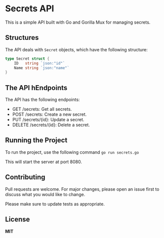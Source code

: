# Secrets API

This is a simple API built with Go and Gorilla Mux for managing secrets.

## Structures

The API deals with `Secret` objects, which have the following structure:

```go
type Secret struct {
    ID   string `json:"id"`
    Name string `json:"name"`
}
```

## The API hEndpoints
The API has the following endpoints:

* GET /secrets: Get all secrets.
* POST /secrets: Create a new secret.
* PUT /secrets/{id}: Update a secret.
* DELETE /secrets/{id}: Delete a secret.

## Running the Project
To run the project, use the following command ```go run secrets.go ```

This will start the server at port 8080.

## Contributing
Pull requests are welcome. For major changes, please open an issue first to discuss what you would like to change.

Please make sure to update tests as appropriate.

## License
**MIT**